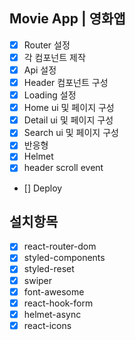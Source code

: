 ## Movie App | 영화앱

- [x] Router 설정
- [x] 각 컴포넌트 제작
- [x] Api 설정
- [x] Header 컴포넌트 구성
- [x] Loading 설정
- [x] Home ui 및 페이지 구성
- [x] Detail ui 및 페이지 구성
- [x] Search ui 및 페이지 구성
- [x] 반응형
- [x] Helmet
- [x] header scroll event
- [] Deploy

## 설치항목

- [x] react-router-dom
- [x] styled-components
- [x] styled-reset
- [x] swiper
- [x] font-awesome
- [x] react-hook-form
- [x] helmet-async
- [x] react-icons
